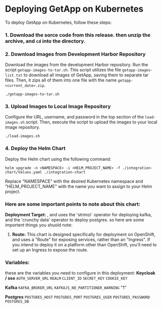 # Deploying GetApp on Kubernetes
To deploy GetApp on Kubernetes, follow these steps:

### 1. Download the sorce code from this release. then unzip the archive, and `cd` into the directory. 

### 2. Download Images from Development Harbor Repository

Download the images from the development Harbor repository. Run the script `getapp-images-to-tar.sh`. This script utilizes the file `getapp-images-list.txt` to download all images of GetApp, saving them to separate tar files. Then, it zips all of them into one file with the name `getapp-<current_date>.zip`.

```
./getapp-images-to-tar.sh
```

### 3. Upload Images to Local Image Repository

Configure the URL, username, and password in the top section of the `load-images.sh` script. Then, execute the script to upload the images to your local image repository.
```
./load-images.sh
```
### 4. Deploy the Helm Chart

Deploy the Helm chart using the following command:
```
helm upgrade -n <NAMESPACE> -i <HELM_PROJECT_NAME> -f ./integration-chart/Values.yaml ./integration-chart

```
Replace "NAMESPACE" with the desired Kubernetes namespace and "HELM_PROJECT_NAME" with the name you want to assign to your Helm project.

### Here are some important points to note about this chart:

**Deployment Target:** , and uses the 'strimzi` operator for deploying kafka, and the 'crunchy data' operator to deploy postgres. so here are some importent things you shuold note:
1. **Route:** This chart is designed specifically for deployment on OpenShift, and uses a "Route" for exposing services, rather than an "Ingress". If you intend to deploy it on a platform other than OpenShift, you'll need to set up an Ingress to expose the route.

### Variables:
these are the variables you need to configure in this deployment:
**Keycloak / sso**
  `AUTH_SERVER_URL`
  `REALM`
  `CLIENT_ID`
  `SECRET_KEY`
  `COOKIE_KEY`

**Kafka**
  `KAFKA_BROKER_URL` 
  `KAFKAJS_NO_PARTITIONER_WARNING` "1"


**Postgres**
  `POSTGRES_HOST`
  `POSTGRES_PORT`
  `POSTGRES_USER`
  `POSTGRES_PASSWORD`
  `POSTGRES_DB`

